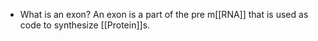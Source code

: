 - What is an exon?
	An exon is a part of the pre m[[RNA]] that is used as code to synthesize [[Protein]]s.